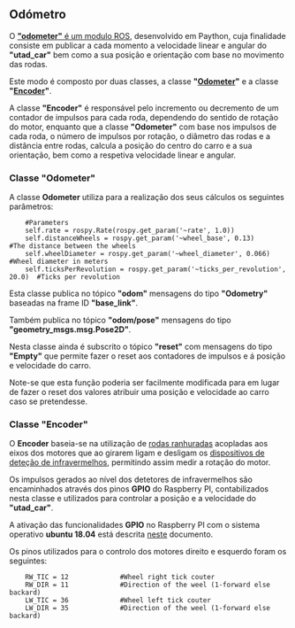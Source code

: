 ## Odómetro

O [__"odometer"__ é um modulo ROS](../ROS/catkin_ws/src/utad_car_core/nodes/odometer), desenvolvido em Paython, cuja finalidade consiste em publicar a cada momento a velocidade linear e angular do __"utad_car"__ bem como a sua posição e orientação com base no movimento das rodas.

Este modo é composto por duas classes, a classe __"[Odometer](#Classe-Odometer)"__ e a classe __"[Encoder](#Classe-Encoder)"__.

A classe __"Encoder"__ é responsável pelo incremento ou decremento de um contador de impulsos para cada roda, dependendo do sentido de rotação do motor, enquanto que a classe __"Odometer"__ com base nos impulsos de cada roda, o número de impulsos por rotação, o diâmetro das rodas e a distância entre rodas, calcula a posição do centro do carro e a sua orientação, bem como a respetiva velocidade linear e angular.

### Classe "Odometer"
A classe __Odometer__ utiliza para a realização dos seus cálculos os seguintes parâmetros:

        #Parameters
        self.rate = rospy.Rate(rospy.get_param('~rate', 1.0))
        self.distanceWheels = rospy.get_param('~wheel_base', 0.13)                #The distance between the wheels 
        self.wheelDiameter = rospy.get_param('~wheel_diameter', 0.066)            #Wheel diameter in meters
        self.ticksPerRevolution = rospy.get_param('~ticks_per_revolution', 20.0)  #Ticks per revolution

Esta classe publica no tópico __"odom"__ mensagens do tipo __"Odometry"__ baseadas na frame ID __"base_link"__.

Também publica no tópico __"odom/pose"__ mensagens do tipo __"geometry_msgs.msg.Pose2D"__.

Nesta classe ainda é subscrito o tópico __"reset"__ com mensagens do tipo __"Empty"__ que permite fazer o reset aos contadores de impulsos e á posição e velocidade do carro.

Note-se que esta função poderia ser facilmente modificada para em lugar de fazer o reset dos valores atribuir uma posição e velocidade ao carro caso se pretendesse.

### Classe "Encoder"

O __Encoder__ baseia-se na utilização de [rodas ranhuradas](./Roda%20ranhurada%20para%20odómetro.md) acopladas aos eixos dos motores que ao girarem ligam e desligam os [dispositivos de deteção de infravermelhos](./Detetor%20de%20velocidade%20por%20Infravermelhos.md), permitindo assim medir a rotação do motor.

Os impulsos gerados ao nível dos detetores de infravermelhos são encaminhados através dos pinos __GPIO__ do Raspberry PI, contabilizados nesta classe e utilizados para controlar a posição e a velocidade do __"utad_car"__.

A ativação das funcionalidades __GPIO__ no Raspberry PI com o sistema operativo __ubuntu 18.04__ está descrita [neste](./Controlo%20dos%20Motores%20de%20tração.md#configuração-do-sistema-operativo-para-aceder-às-ligações-i2c-spi-e-gpio) documento.

Os pinos utilizados para o controlo dos motores direito e esquerdo foram os seguintes:

        RW_TIC = 12             #Wheel right tick couter
        RW_DIR = 11             #Direction of the weel (1-forward else backard)
        LW_TIC = 36             #Wheel left tick couter
        LW_DIR = 35             #Direction of the weel (1-forward else backard)



